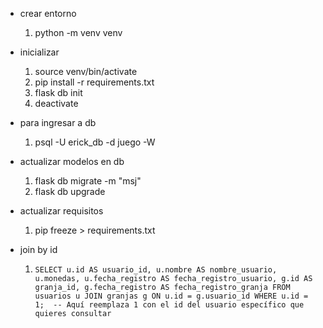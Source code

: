 - crear entorno
    1. python -m venv venv

- inicializar
    1. source venv/bin/activate
    1. pip install -r requirements.txt
    1. flask db init
    1. deactivate

- para ingresar a db
    1. psql -U erick_db -d juego -W

- actualizar modelos en db
    1. flask db migrate -m "msj"
    1. flask db upgrade

- actualizar requisitos 
    1. pip freeze > requirements.txt

- join by id

    1. `SELECT u.id AS usuario_id, u.nombre AS nombre_usuario, u.monedas, u.fecha_registro AS fecha_registro_usuario,
        g.id AS granja_id, g.fecha_registro AS fecha_registro_granja
    FROM usuarios u
    JOIN granjas g ON u.id = g.usuario_id
    WHERE u.id = 1;  -- Aquí reemplaza 1 con el id del usuario específico que quieres consultar
    `

